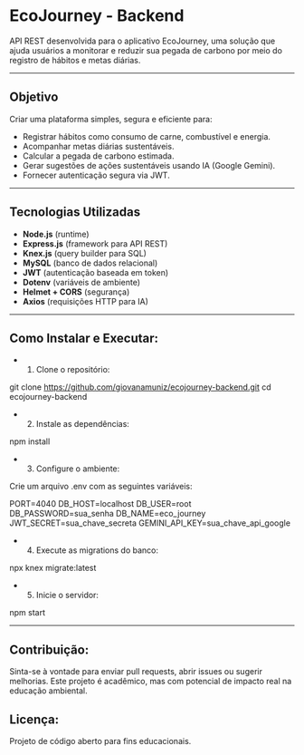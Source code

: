 # EcoJourney - Backend

API REST desenvolvida para o aplicativo EcoJourney, uma solução que ajuda usuários a monitorar e reduzir sua pegada de carbono por meio do registro de hábitos e metas diárias.

---

## Objetivo

Criar uma plataforma simples, segura e eficiente para:

- Registrar hábitos como consumo de carne, combustível e energia.
- Acompanhar metas diárias sustentáveis.
- Calcular a pegada de carbono estimada.
- Gerar sugestões de ações sustentáveis usando IA (Google Gemini).
- Fornecer autenticação segura via JWT.

---

## Tecnologias Utilizadas

- **Node.js** (runtime)
- **Express.js** (framework para API REST)
- **Knex.js** (query builder para SQL)
- **MySQL** (banco de dados relacional)
- **JWT** (autenticação baseada em token)
- **Dotenv** (variáveis de ambiente)
- **Helmet + CORS** (segurança)
- **Axios** (requisições HTTP para IA)

---

## Como Instalar e Executar:

- 1. Clone o repositório:

git clone https://github.com/giovanamuniz/ecojourney-backend.git
cd ecojourney-backend

- 2. Instale as dependências: 

npm install 

- 3. Configure o ambiente:

Crie um arquivo .env com as seguintes variáveis:

PORT=4040
DB_HOST=localhost
DB_USER=root
DB_PASSWORD=sua_senha
DB_NAME=eco_journey
JWT_SECRET=sua_chave_secreta
GEMINI_API_KEY=sua_chave_api_google


- 4. Execute as migrations do banco:

npx knex migrate:latest

- 5. Inicie o servidor:

npm start

---

## Contribuição: 

Sinta-se à vontade para enviar pull requests, abrir issues ou sugerir melhorias.
Este projeto é acadêmico, mas com potencial de impacto real na educação ambiental.

## Licença: 

Projeto de código aberto para fins educacionais.
